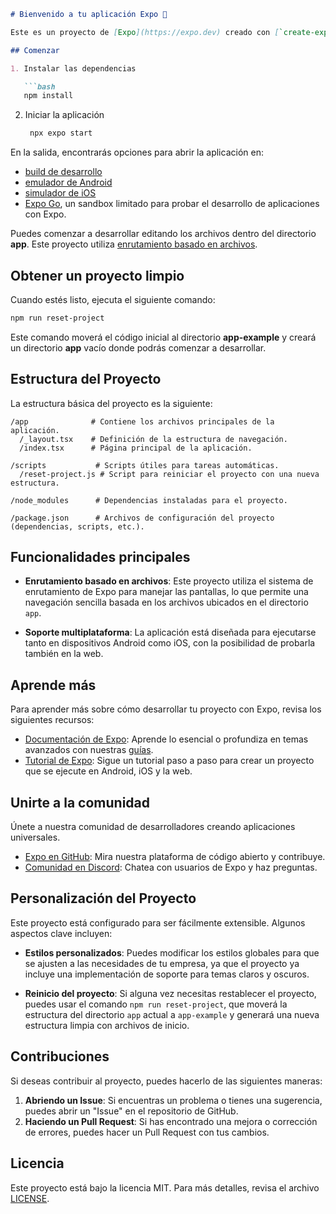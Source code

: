 ```markdown
# Bienvenido a tu aplicación Expo 👋

Este es un proyecto de [Expo](https://expo.dev) creado con [`create-expo-app`](https://www.npmjs.com/package/create-expo-app).

## Comenzar

1. Instalar las dependencias

   ```bash
   npm install
   ```

2. Iniciar la aplicación

   ```bash
    npx expo start
   ```

En la salida, encontrarás opciones para abrir la aplicación en:

- [build de desarrollo](https://docs.expo.dev/develop/development-builds/introduction/)
- [emulador de Android](https://docs.expo.dev/workflow/android-studio-emulator/)
- [simulador de iOS](https://docs.expo.dev/workflow/ios-simulator/)
- [Expo Go](https://expo.dev/go), un sandbox limitado para probar el desarrollo de aplicaciones con Expo.

Puedes comenzar a desarrollar editando los archivos dentro del directorio **app**. Este proyecto utiliza [enrutamiento basado en archivos](https://docs.expo.dev/router/introduction).

## Obtener un proyecto limpio

Cuando estés listo, ejecuta el siguiente comando:

```bash
npm run reset-project
```

Este comando moverá el código inicial al directorio **app-example** y creará un directorio **app** vacío donde podrás comenzar a desarrollar.

## Estructura del Proyecto

La estructura básica del proyecto es la siguiente:

```
/app              # Contiene los archivos principales de la aplicación.
  /_layout.tsx    # Definición de la estructura de navegación.
  /index.tsx      # Página principal de la aplicación.
  
/scripts           # Scripts útiles para tareas automáticas.
  /reset-project.js # Script para reiniciar el proyecto con una nueva estructura.

/node_modules      # Dependencias instaladas para el proyecto.
  
/package.json      # Archivos de configuración del proyecto (dependencias, scripts, etc.).
```

## Funcionalidades principales

- **Enrutamiento basado en archivos**: Este proyecto utiliza el sistema de enrutamiento de Expo para manejar las pantallas, lo que permite una navegación sencilla basada en los archivos ubicados en el directorio `app`.
  
- **Soporte multiplataforma**: La aplicación está diseñada para ejecutarse tanto en dispositivos Android como iOS, con la posibilidad de probarla también en la web.

## Aprende más

Para aprender más sobre cómo desarrollar tu proyecto con Expo, revisa los siguientes recursos:

- [Documentación de Expo](https://docs.expo.dev/): Aprende lo esencial o profundiza en temas avanzados con nuestras [guías](https://docs.expo.dev/guides).
- [Tutorial de Expo](https://docs.expo.dev/tutorial/introduction/): Sigue un tutorial paso a paso para crear un proyecto que se ejecute en Android, iOS y la web.

## Unirte a la comunidad

Únete a nuestra comunidad de desarrolladores creando aplicaciones universales.

- [Expo en GitHub](https://github.com/expo/expo): Mira nuestra plataforma de código abierto y contribuye.
- [Comunidad en Discord](https://chat.expo.dev): Chatea con usuarios de Expo y haz preguntas.

## Personalización del Proyecto

Este proyecto está configurado para ser fácilmente extensible. Algunos aspectos clave incluyen:

- **Estilos personalizados**: Puedes modificar los estilos globales para que se ajusten a las necesidades de tu empresa, ya que el proyecto ya incluye una implementación de soporte para temas claros y oscuros.
  
- **Reinicio del proyecto**: Si alguna vez necesitas restablecer el proyecto, puedes usar el comando `npm run reset-project`, que moverá la estructura del directorio `app` actual a `app-example` y generará una nueva estructura limpia con archivos de inicio.

## Contribuciones

Si deseas contribuir al proyecto, puedes hacerlo de las siguientes maneras:

1. **Abriendo un Issue**: Si encuentras un problema o tienes una sugerencia, puedes abrir un "Issue" en el repositorio de GitHub.
2. **Haciendo un Pull Request**: Si has encontrado una mejora o corrección de errores, puedes hacer un Pull Request con tus cambios.

## Licencia

Este proyecto está bajo la licencia MIT. Para más detalles, revisa el archivo [LICENSE](LICENSE).
```
